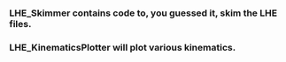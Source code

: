 ### LHE_Skimmer contains code to, you guessed it, skim the LHE files. 

### LHE_KinematicsPlotter will plot various kinematics.
